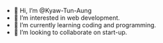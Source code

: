 - 👋 Hi, I’m @Kyaw-Tun-Aung
- 👀 I’m interested in web development.
- 🌱 I’m currently learning coding and programming.
- 💞️ I’m looking to collaborate on start-up.
